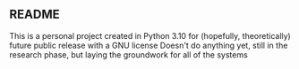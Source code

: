 ## README

This is a personal project created in Python 3.10 for (hopefully, theoretically) future public release with a GNU license
Doesn't do anything yet, still in the research phase, but laying the groundwork for all of the systems